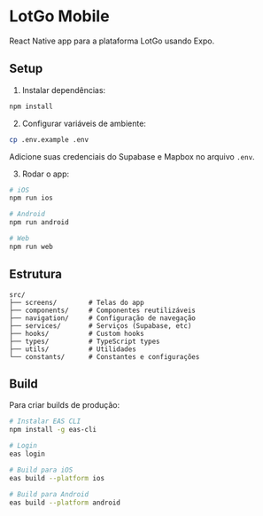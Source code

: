 # LotGo Mobile

React Native app para a plataforma LotGo usando Expo.

## Setup

1. Instalar dependências:
```bash
npm install
```

2. Configurar variáveis de ambiente:
```bash
cp .env.example .env
```

Adicione suas credenciais do Supabase e Mapbox no arquivo `.env`.

3. Rodar o app:
```bash
# iOS
npm run ios

# Android  
npm run android

# Web
npm run web
```

## Estrutura

```
src/
├── screens/        # Telas do app
├── components/     # Componentes reutilizáveis
├── navigation/     # Configuração de navegação
├── services/       # Serviços (Supabase, etc)
├── hooks/          # Custom hooks
├── types/          # TypeScript types
├── utils/          # Utilidades
└── constants/      # Constantes e configurações
```

## Build

Para criar builds de produção:

```bash
# Instalar EAS CLI
npm install -g eas-cli

# Login
eas login

# Build para iOS
eas build --platform ios

# Build para Android
eas build --platform android
```